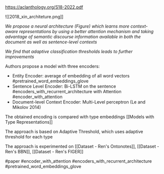 https://aclanthology.org/S18-2022.pdf

![[2018_xin_architeture.png]]

*We propose a neural architecture (Figure) which learns more context-aware representations by using a better attention mechanism and taking advantage of semantic discourse information available in both the document as well as sentence-level contexts*

*We find that adaptive classification thresholds leads to further improvements*

Authors propose a model with three encoders:

- Entity Encoder: average of embedding of all word vectors #pretrained_word_embeddings_glove 
- Sentence Level Encoder:  Bi-LSTM on the sentence #encoders_with_recurrent_architecture with Attention #encoder_with_attention 
- Document-level Context Encoder: Multi-Level perceptron (Le and Mikolov 2014)

The obtained encoding is compared with type embeddings [[Models with Type Representations]]

The approach is based on Adaptive Threshold, which uses adaptive threshold for each type

The approach is experimented on [[Dataset - Ren's Ontonotes]], [[Dataset - Ren's BBN]], [[Dataset - Ren's FIGER]]

#paper #encoder_with_attention #encoders_with_recurrent_architecture #pretrained_word_embeddings_glove 